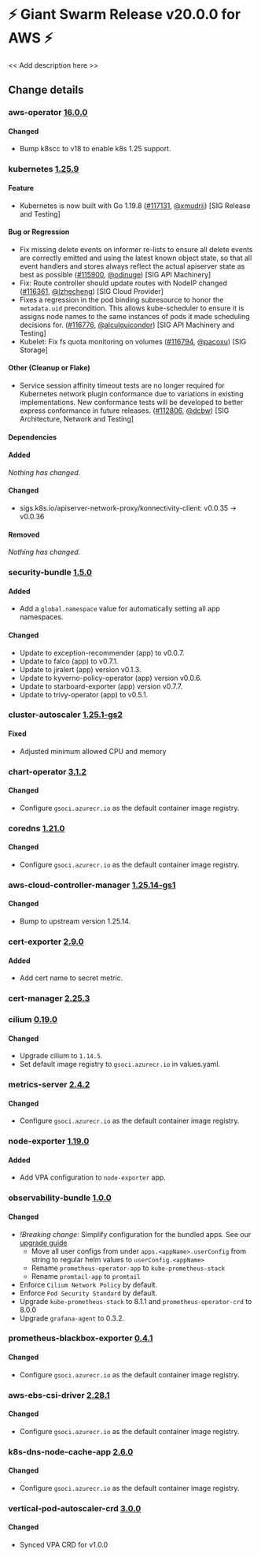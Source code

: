 # :zap: Giant Swarm Release v20.0.0 for AWS :zap:

<< Add description here >>

## Change details


### aws-operator [16.0.0](https://github.com/giantswarm/aws-operator/releases/tag/v16.0.0)

#### Changed
- Bump k8scc to v18 to enable k8s 1.25 support.



### kubernetes [1.25.9](https://github.com/kubernetes/kubernetes/releases/tag/v1.25.9)

#### Feature
- Kubernetes is now built with Go 1.19.8 ([#117131](https://github.com/kubernetes/kubernetes/pull/117131), [@xmudrii](https://github.com/xmudrii)) [SIG Release and Testing]
#### Bug or Regression
- Fix missing delete events on informer re-lists to ensure all delete events are correctly emitted and using the latest known object state, so that all event handlers and stores always reflect the actual apiserver state as best as possible ([#115900](https://github.com/kubernetes/kubernetes/pull/115900), [@odinuge](https://github.com/odinuge)) [SIG API Machinery]
- Fix: Route controller should update routes with NodeIP changed ([#116361](https://github.com/kubernetes/kubernetes/pull/116361), [@lzhecheng](https://github.com/lzhecheng)) [SIG Cloud Provider]
- Fixes a regression in the pod binding subresource to honor the `metadata.uid` precondition.
  This allows kube-scheduler to ensure it is assigns node names to the same instances of pods it made scheduling decisions for. ([#116776](https://github.com/kubernetes/kubernetes/pull/116776), [@alculquicondor](https://github.com/alculquicondor)) [SIG API Machinery and Testing]
- Kubelet: Fix fs quota monitoring on volumes ([#116794](https://github.com/kubernetes/kubernetes/pull/116794), [@pacoxu](https://github.com/pacoxu)) [SIG Storage]
#### Other (Cleanup or Flake)
- Service session affinity timeout tests are no longer required for Kubernetes network plugin conformance due to variations in existing implementations. New conformance tests will be developed to better express conformance in future releases. ([#112806](https://github.com/kubernetes/kubernetes/pull/112806), [@dcbw](https://github.com/dcbw)) [SIG Architecture, Network and Testing]
#### Dependencies
#### Added
_Nothing has changed._
#### Changed
- sigs.k8s.io/apiserver-network-proxy/konnectivity-client: v0.0.35 → v0.0.36
#### Removed
_Nothing has changed._



### security-bundle [1.5.0](https://github.com/giantswarm/security-bundle/releases/tag/v1.5.0)

#### Added
- Add a `global.namespace` value for automatically setting all app namespaces.
#### Changed
- Update to exception-recommender (app) to v0.0.7.
- Update to falco (app) to v0.7.1.
- Update to jiralert (app) version v0.1.3.
- Update to kyverno-policy-operator (app) version v0.0.6.
- Update to starboard-exporter (app) version v0.7.7.
- Update to trivy-operator (app) to v0.5.1.



### cluster-autoscaler [1.25.1-gs2](https://github.com/giantswarm/cluster-autoscaler-app/releases/tag/v1.25.1-gs2)

#### Fixed
- Adjusted minimum allowed CPU and memory



### chart-operator [3.1.2](https://github.com/giantswarm/chart-operator/releases/tag/v3.1.2)

#### Changed
- Configure `gsoci.azurecr.io` as the default container image registry.



### coredns [1.21.0](https://github.com/giantswarm/coredns-app/releases/tag/v1.21.0)

#### Changed
- Configure `gsoci.azurecr.io` as the default container image registry.



### aws-cloud-controller-manager [1.25.14-gs1](https://github.com/giantswarm/aws-cloud-controller-manager-app/releases/tag/v1.25.14-gs1)

#### Changed
- Bump to upstream version 1.25.14.



### cert-exporter [2.9.0](https://github.com/giantswarm/cert-exporter/releases/tag/v2.9.0)

#### Added
- Add cert name to secret metric.



### cert-manager [2.25.3](https://github.com/giantswarm/cert-manager-app/releases/tag/v2.25.3)




### cilium [0.19.0](https://github.com/giantswarm/cilium-app/releases/tag/v0.19.0)

#### Changed
- Upgrade cilium to `1.14.5`.
- Set default image registry to `gsoci.azurecr.io` in values.yaml.



### metrics-server [2.4.2](https://github.com/giantswarm/metrics-server-app/releases/tag/v2.4.2)

#### Changed
- Configure `gsoci.azurecr.io` as the default container image registry.



### node-exporter [1.19.0](https://github.com/giantswarm/node-exporter-app/releases/tag/v1.19.0)

#### Added
- Add VPA configuration to `node-exporter` app.



### observability-bundle [1.0.0](https://github.com/giantswarm/observability-bundle/releases/tag/v1.0.0)

#### Changed
- *!Breaking change*: Simplify configuration for the bundled apps. See our [upgrade guide](./docs/upgrade.md)
  - Move all user configs from under `apps.<appName>.userConfig` from string to regular helm values to `userConfig.<appName>`
  - Rename `prometheus-operator-app` to `kube-prometheus-stack`
  - Rename `promtail-app` to `promtail`
- Enforce `Cilium Network Policy` by default.
- Enforce `Pod Security Standard` by default.
- Upgrade `kube-prometheus-stack` to 8.1.1 and `prometheus-operator-crd` to 8.0.0
- Upgrade `grafana-agent` to 0.3.2.



### prometheus-blackbox-exporter [0.4.1](https://github.com/giantswarm/prometheus-blackbox-exporter/releases/tag/v0.4.1)

#### Changed
- Configure `gsoci.azurecr.io` as the default container image registry.



### aws-ebs-csi-driver [2.28.1](https://github.com/giantswarm/aws-ebs-csi-driver-app/releases/tag/v2.28.1)

#### Changed
- Configure `gsoci.azurecr.io` as the default container image registry.



### k8s-dns-node-cache-app [2.6.0](https://github.com/giantswarm/k8s-dns-node-cache-app/releases/tag/v2.6.0)

#### Changed
- Configure `gsoci.azurecr.io` as the default container image registry.



### vertical-pod-autoscaler-crd [3.0.0](https://github.com/giantswarm/vertical-pod-autoscaler-crd/releases/tag/v3.0.0)

#### Changed
- Synced VPA CRD for v1.0.0



